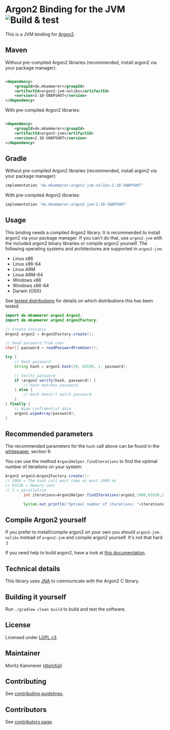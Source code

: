 # Argon2 Binding for the JVM ![Build & test](https://github.com/phxql/argon2-jvm/workflows/Build%20&%20test/badge.svg)

This is a JVM binding for [Argon2](https://github.com/P-H-C/phc-winner-argon2).

## Maven

Without pre-compiled Argon2 libraries (recommended, install argon2 via your package manager):

```xml

<dependency>
    <groupId>de.mkammerer</groupId>
    <artifactId>argon2-jvm-nolibs</artifactId>
    <version>2.10-SNAPSHOT</version>
</dependency>
```

With pre-compiled Argon2 libraries:

```xml

<dependency>
    <groupId>de.mkammerer</groupId>
    <artifactId>argon2-jvm</artifactId>
    <version>2.10-SNAPSHOT</version>
</dependency>
```

## Gradle

Without pre-compiled Argon2 libraries (recommended, install argon2 via your package manager):

```groovy
implementation 'de.mkammerer:argon2-jvm-nolibs:2.10-SNAPSHOT'
```

With pre-compiled Argon2 libraries:

```groovy
implementation 'de.mkammerer:argon2-jvm:2.10-SNAPSHOT'
```

## Usage

This binding needs a compiled Argon2 library. It is recommended to install argon2 via your package manager. If you can't do that, use `argon2-jvm` with the included argon2 binary libraries or compile argon2 yourself. The following operating systems and architectures are supported in `argon2-jvm`:

* Linux x86
* Linux x86-64
* Linux ARM
* Linux ARM-64
* Windows x86
* Windows x86-64
* Darwin (OSX)

See [tested distributions](compatibility-tests/README.md) for details on which distributions this has been tested.

```java
import de.mkammerer.argon2.Argon2;
import de.mkammerer.argon2.Argon2Factory;

// Create instance
Argon2 argon2 = Argon2Factory.create();

// Read password from user
char[] password = readPasswordFromUser();

try {
    // Hash password
    String hash = argon2.hash(10, 65536, 1, password);

    // Verify password
    if (argon2.verify(hash, password)) {
        // Hash matches password
    } else {
        // Hash doesn't match password
    }
} finally {
    // Wipe confidential data
    argon2.wipeArray(password);
}
```

## Recommended parameters

The recommended parameters for the `hash` call above can be found in the [whitepaper](https://github.com/P-H-C/phc-winner-argon2/blob/master/argon2-specs.pdf), section 9.

You can use the method `Argon2Helper.findIterations` to find the optimal number of iterations on your system:

```java
Argon2 argon2=Argon2Factory.create();
// 1000 = The hash call must take at most 1000 ms
// 65536 = Memory cost
// 1 = parallelism
        int iterations=Argon2Helper.findIterations(argon2,1000,65536,1);

        System.out.println("Optimal number of iterations: "+iterations);
```

## Compile Argon2 yourself

If you prefer to install/compile argon2 on your own you should `argon2-jvm-nolibs` instead of `argon2-jvm` and compile argon2 yourself. It's not that hard :)

If you need help to build argon2, have a look at [this documentation](docs/compile-argon2.md).

## Technical details

This library uses [JNA](https://github.com/java-native-access/jna) to communicate with the Argon2 C library.

## Building it yourself

Run `./gradlew clean build` to build and test the software.

## License

Licensed under [LGPL v3](https://www.gnu.org/licenses/lgpl.html).

## Maintainer

Moritz Kammerer ([@phXql](https://github.com/phxql))

## Contributing

See [contributing guidelines](CONTRIBUTING.md).

## Contributors

See [contributors page](https://github.com/phxql/argon2-jvm/graphs/contributors).
